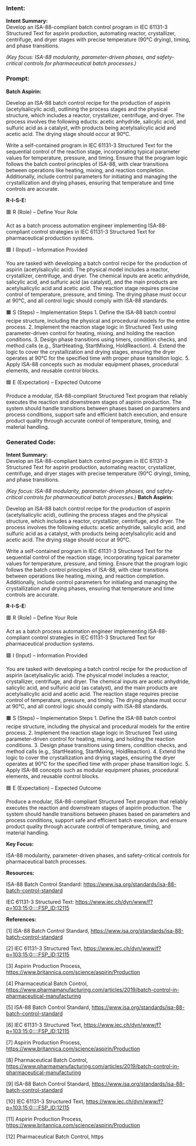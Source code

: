 ### Intent:
**Intent Summary:**  
Develop an ISA-88-compliant batch control program in IEC 61131-3 Structured Text for aspirin production, automating reactor, crystallizer, centrifuge, and dryer stages with precise temperature (90°C drying), timing, and phase transitions.  

*(Key focus: ISA-88 modularity, parameter-driven phases, and safety-critical controls for pharmaceutical batch processes.)*

### Prompt:
**Batch Aspirin:**

Develop an ISA-88 batch control recipe for the production of aspirin (acetylsalicylic acid), outlining the process stages and the physical structure, which includes a reactor, crystallizer, centrifuge, and dryer. The process involves the following educts: acetic anhydride, salicylic acid, and sulfuric acid as a catalyst, with products being acetylsalicylic acid and acetic acid. The drying stage should occur at 90°C.

Write a self-contained program in IEC 61131-3 Structured Text for the sequential control of the reaction stage, incorporating typical parameter values for temperature, pressure, and timing. Ensure that the program logic follows the batch control principles of ISA-88, with clear transitions between operations like heating, mixing, and reaction completion. Additionally, include control parameters for initiating and managing the crystallization and drying phases, ensuring that temperature and time controls are accurate.

**R-I-S-E:**

🟥 R (Role) – Define Your Role

Act as a batch process automation engineer implementing ISA-88-compliant control strategies in IEC 61131-3 Structured Text for pharmaceutical production systems.

🟩 I (Input) – Information Provided

You are tasked with developing a batch control recipe for the production of aspirin (acetylsalicylic acid). The physical model includes a reactor, crystallizer, centrifuge, and dryer. The chemical inputs are acetic anhydride, salicylic acid, and sulfuric acid (as catalyst), and the main products are acetylsalicylic acid and acetic acid. The reaction stage requires precise control of temperature, pressure, and timing. The drying phase must occur at 90°C, and all control logic should comply with ISA-88 standards.

🟧 S (Steps) – Implementation Steps
	1.	Define the ISA-88 batch control recipe structure, including the physical and procedural models for the entire process.
	2.	Implement the reaction stage logic in Structured Text using parameter-driven control for heating, mixing, and holding the reaction conditions.
	3.	Design phase transitions using timers, condition checks, and method calls (e.g., StartHeating, StartMixing, HoldReaction).
	4.	Extend the logic to cover the crystallization and drying stages, ensuring the dryer operates at 90°C for the specified time with proper phase transition logic.
	5.	Apply ISA-88 concepts such as modular equipment phases, procedural elements, and reusable control blocks.

🟦 E (Expectation) – Expected Outcome

Produce a modular, ISA-88-compliant Structured Text program that reliably executes the reaction and downstream stages of aspirin production. The system should handle transitions between phases based on parameters and process conditions, support safe and efficient batch execution, and ensure product quality through accurate control of temperature, timing, and material handling.

### Generated Code:
**Intent Summary:**  
Develop an ISA-88-compliant batch control program in IEC 61131-3 Structured Text for aspirin production, automating reactor, crystallizer, centrifuge, and dryer stages with precise temperature (90°C drying), timing, and phase transitions.  

*(Key focus: ISA-88 modularity, parameter-driven phases, and safety-critical controls for pharmaceutical batch processes.)*
**Batch Aspirin:**

Develop an ISA-88 batch control recipe for the production of aspirin (acetylsalicylic acid), outlining the process stages and the physical structure, which includes a reactor, crystallizer, centrifuge, and dryer. The process involves the following educts: acetic anhydride, salicylic acid, and sulfuric acid as a catalyst, with products being acetylsalicylic acid and acetic acid. The drying stage should occur at 90°C.

Write a self-contained program in IEC 61131-3 Structured Text for the sequential control of the reaction stage, incorporating typical parameter values for temperature, pressure, and timing. Ensure that the program logic follows the batch control principles of ISA-88, with clear transitions between operations like heating, mixing, and reaction completion. Additionally, include control parameters for initiating and managing the crystallization and drying phases, ensuring that temperature and time controls are accurate.

**R-I-S-E:**

🟥 R (Role) – Define Your Role

Act as a batch process automation engineer implementing ISA-88-compliant control strategies in IEC 61131-3 Structured Text for pharmaceutical production systems.

🟩 I (Input) – Information Provided

You are tasked with developing a batch control recipe for the production of aspirin (acetylsalicylic acid). The physical model includes a reactor, crystallizer, centrifuge, and dryer. The chemical inputs are acetic anhydride, salicylic acid, and sulfuric acid (as catalyst), and the main products are acetylsalicylic acid and acetic acid. The reaction stage requires precise control of temperature, pressure, and timing. The drying phase must occur at 90°C, and all control logic should comply with ISA-88 standards.

🟧 S (Steps) – Implementation Steps
	1.	Define the ISA-88 batch control recipe structure, including the physical and procedural models for the entire process.
	2.	Implement the reaction stage logic in Structured Text using parameter-driven control for heating, mixing, and holding the reaction conditions.
	3.	Design phase transitions using timers, condition checks, and method calls (e.g., StartHeating, StartMixing, HoldReaction).
	4.	Extend the logic to cover the crystallization and drying stages, ensuring the dryer operates at 90°C for the specified time with proper phase transition logic.
	5.	Apply ISA-88 concepts such as modular equipment phases, procedural elements, and reusable control blocks.

🟦 E (Expectation) – Expected Outcome

Produce a modular, ISA-88-compliant Structured Text program that reliably executes the reaction and downstream stages of aspirin production. The system should handle transitions between phases based on parameters and process conditions, support safe and efficient batch execution, and ensure product quality through accurate control of temperature, timing, and material handling.

**Key Focus:**

ISA-88 modularity, parameter-driven phases, and safety-critical controls for pharmaceutical batch processes.

**Resources:**

ISA-88 Batch Control Standard: https://www.isa.org/standards/isa-88-batch-control-standard

IEC 61131-3 Structured Text: https://www.iec.ch/dyn/www/f?p=103:15:0::::FSP_ID:12115

**References:**

[1] ISA-88 Batch Control Standard, https://www.isa.org/standards/isa-88-batch-control-standard

[2] IEC 61131-3 Structured Text, https://www.iec.ch/dyn/www/f?p=103:15:0::::FSP_ID:12115

[3] Aspirin Production Process, https://www.britannica.com/science/aspirin/Production

[4] Pharmaceutical Batch Control, https://www.pharmamanufacturing.com/articles/2019/batch-control-in-pharmaceutical-manufacturing

[5] ISA-88 Batch Control Standard, https://www.isa.org/standards/isa-88-batch-control-standard

[6] IEC 61131-3 Structured Text, https://www.iec.ch/dyn/www/f?p=103:15:0::::FSP_ID:12115

[7] Aspirin Production Process, https://www.britannica.com/science/aspirin/Production

[8] Pharmaceutical Batch Control, https://www.pharmamanufacturing.com/articles/2019/batch-control-in-pharmaceutical-manufacturing

[9] ISA-88 Batch Control Standard, https://www.isa.org/standards/isa-88-batch-control-standard

[10] IEC 61131-3 Structured Text, https://www.iec.ch/dyn/www/f?p=103:15:0::::FSP_ID:12115

[11] Aspirin Production Process, https://www.britannica.com/science/aspirin/Production

[12] Pharmaceutical Batch Control, https
